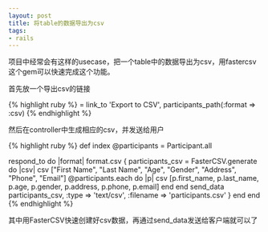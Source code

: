 ```yaml
---
layout: post
title: 将table的数据导出为csv
tags:
- rails
---
```

项目中经常会有这样的usecase，把一个table中的数据导出为csv，用fastercsv这个gem可以快速完成这个功能。

首先放一个导出csv的链接

{% highlight ruby %}
= link_to 'Export to CSV', participants_path(:format => :csv)
{% endhighlight %}

然后在controller中生成相应的csv，并发送给用户

{% highlight ruby %}
def index
  @participants = Participant.all

  respond_to do |format|
    format.csv {
      participants_csv = FasterCSV.generate do |csv|
        csv  ["First Name", "Last Name", "Age", "Gender", "Address", "Phone", "Email"]
        @participants.each do |p|
          csv  [p.first_name, p.last_name, p.age, p.gender, p.address, p.phone, p.email]
        end
      end
      send_data participants_csv, :type => 'text/csv', :filename => 'participants.csv'
    }
  end
end
{% endhighlight %}

其中用FasterCSV快速创建好csv数据，再通过send_data发送给客户端就可以了

